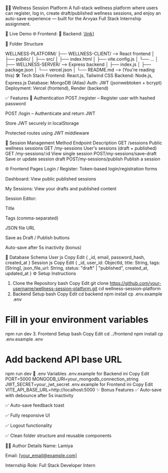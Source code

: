 🧘‍♀️ Wellness Session Platform
A full-stack wellness platform where users can register, log in, create draft/published wellness sessions, and enjoy an auto-save experience — built for the Arvyax Full Stack Internship assignment.

🚀 Live Demo
🌐 Frontend:
🔗 Backend:  [\link\]](https://wellness-server-weld.vercel.app/)


📁 Folder Structure

WELLNESS-PLATFORM/
├── WELLNESS-CLIENT/ --> React frontend
│ ├── public/
│ ├── src/
│ ├── index.html
│ ├── vite.config.js
│ └── ...
│
├── WELLNESS-SERVER/ --> Express backend
│ ├── index.js
│ ├── package.json
│ └── vercel.json
│
└── README.md --> (You're reading this)
🛠️ Tech Stack
Frontend: React.js, Tailwind CSS
Backend: Node.js, Express.js
Database: MongoDB (Atlas)
Auth: JWT (jsonwebtoken + bcrypt)
Deployment: Vercel (frontend), Render (backend)

✅ Features
🔐 Authentication
POST /register – Register user with hashed password

POST /login – Authenticate and return JWT

Store JWT securely in localStorage

Protected routes using JWT middleware

📝 Session Management
Method	Endpoint	Description
GET	/sessions	Public wellness sessions
GET	/my-sessions	User's sessions (draft + published)
GET	/my-sessions/:id	View single session
POST/my-sessions/save-draft	Save or update session draft
POST/my-sessions/publish	Publish a session

🌐 Frontend Pages
Login / Register: Token-based login/registration forms

Dashboard: View public published sessions

My Sessions: View your drafts and published content

Session Editor:

Title

Tags (comma-separated)

JSON file URL

Save as Draft / Publish buttons

Auto-save after 5s inactivity (bonus)

💾 Database Schema
User
js
Copy
Edit
{
  _id,
  email,
  password_hash,
  created_at
}
Session
js
Copy
Edit
{
  _id,
  user_id: ObjectId,
  title: String,
  tags: [String],
  json_file_url: String,
  status: "draft" | "published",
  created_at,
  updated_at
}
⚙️ Setup Instructions
1. Clone the Repository
bash
Copy
Edit
git clone https://github.com/your-username/wellness-session-platform.git
cd wellness-session-platform
2. Backend Setup
bash
Copy
Edit
cd backend
npm install
cp .env.example .env
# Fill in your environment variables
npm run dev
3. Frontend Setup
bash
Copy
Edit
cd ../frontend
npm install
cp .env.example .env
# Add backend API base URL
npm run dev
🔑 .env Variables
.env.example for Backend
ini
Copy
Edit
PORT=5000
MONGODB_URI=your_mongodb_connection_string
JWT_SECRET=your_jwt_secret
.env.example for Frontend
ini
Copy
Edit
VITE_API_BASE_URL=http://localhost:5000
✨ Bonus Features
✅ Auto-save with debounce after 5s inactivity

✅ Auto-save feedback toast

✅ Fully responsive UI

✅ Logout functionality

✅ Clean folder structure and reusable components

👩‍💻 Author Details
Name: Lamiya

Email: [your_email@example.com]

Internship Role: Full Stack Developer Intern

